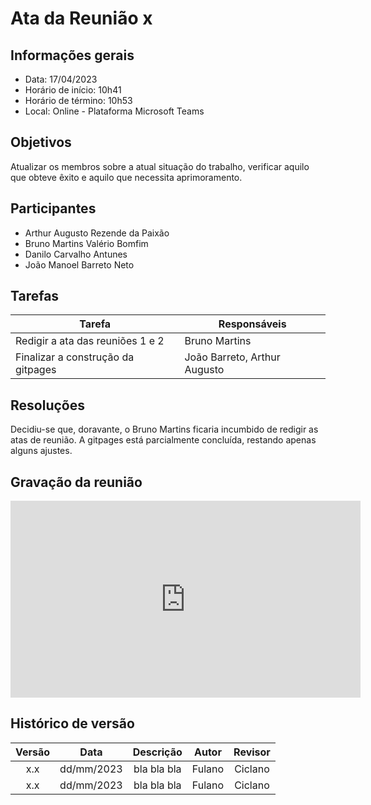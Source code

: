 # Ata da Reunião x

## Informações gerais
- Data: 17/04/2023
- Horário de início: 10h41
- Horário de término: 10h53
- Local: Online - Plataforma Microsoft Teams

## Objetivos
Atualizar os membros sobre a atual situação do trabalho, verificar aquilo que obteve êxito e aquilo que necessita aprimoramento.

## Participantes
- Arthur Augusto Rezende da Paixão
- Bruno Martins Valério Bomfim
- Danilo Carvalho Antunes
- João Manoel Barreto Neto

## Tarefas

| Tarefa | Responsáveis |
| ---- | ---- |
| Redigir a ata das reuniões 1 e 2 | Bruno Martins |
| Finalizar a construção da gitpages | João Barreto, Arthur Augusto |


## Resoluções
Decidiu-se que, doravante, o Bruno Martins ficaria incumbido de redigir as atas de reunião. A gitpages está parcialmente concluída, restando apenas alguns ajustes.


## Gravação da reunião
<iframe width="560" height="315" src="https://www.youtube.com/embed/6CylPWNjVF4" title="YouTube video player" frameborder="0" allow="accelerometer; autoplay; clipboard-write; encrypted-media; gyroscope; picture-in-picture; web-share" allowfullscreen></iframe>

## Histórico de versão
| Versão | Data | Descrição | Autor | Revisor |
| :----: | :--: | :-------: | :---: | :-----: |
| x.x | dd/mm/2023 | bla bla bla | Fulano | Ciclano |
| x.x | dd/mm/2023 | bla bla bla | Fulano | Ciclano |